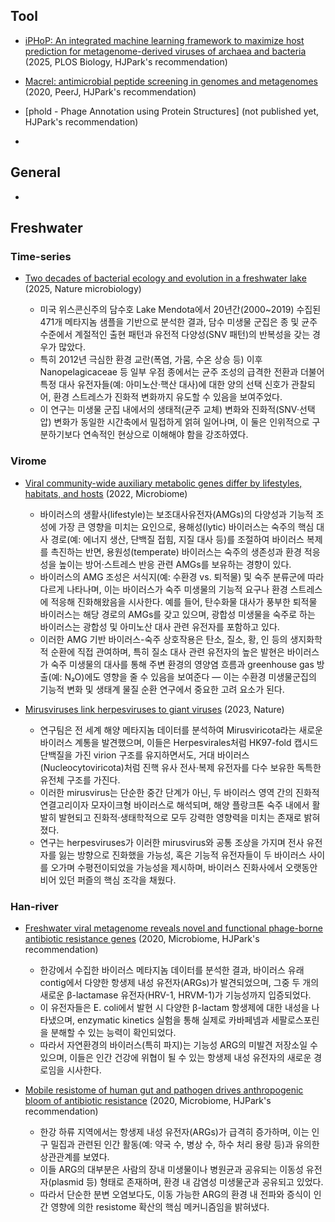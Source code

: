 ## Tool

- [iPHoP: An integrated machine learning framework to maximize host prediction for metagenome-derived viruses of archaea and bacteria](https://journals.plos.org/plosbiology/article?id=10.1371/journal.pbio.3002083) (2025, PLOS Biology, HJPark's recommendation)

- [Macrel: antimicrobial peptide screening in genomes and metagenomes](https://peerj.com/articles/10555/) (2020, PeerJ, HJPark's recommendation)

- [phold - Phage Annotation using Protein Structures] (not published yet, HJPark's recommendation)

- 

## General

-

## Freshwater

### Time-series

- [Two decades of bacterial ecology and evolution in a freshwater lake](https://www.nature.com/articles/s41564-024-01888-3) (2025, Nature microbiology)

    - 미국 위스콘신주의 담수호 Lake Mendota에서 20년간(2000~2019) 수집된 471개 메타지놈 샘플을 기반으로 분석한 결과, 담수 미생물 군집은 종 및 균주 수준에서 계절적인 출현 패턴과 유전적 다양성(SNV 패턴)의 반복성을 갖는 경우가 많았다.
    - 특히 2012년 극심한 환경 교란(폭염, 가뭄, 수온 상승 등) 이후 Nanopelagicaceae 등 일부 우점 종에서는 균주 조성의 급격한 전환과 더불어 특정 대사 유전자들(예: 아미노산·핵산 대사)에 대한 양의 선택 신호가 관찰되어, 환경 스트레스가 진화적 변화까지 유도할 수 있음을 보여주었다.
    - 이 연구는 미생물 군집 내에서의 생태적(균주 교체) 변화와 진화적(SNV·선택압) 변화가 동일한 시간축에서 밀접하게 얽혀 일어나며, 이 둘은 인위적으로 구분하기보다 연속적인 현상으로 이해해야 함을 강조하였다.


### Virome

- [Viral community-wide auxiliary metabolic genes differ by lifestyles, habitats, and hosts](https://microbiomejournal.biomedcentral.com/articles/10.1186/s40168-022-01384-y) (2022, Microbiome)

    - 바이러스의 생활사(lifestyle)는 보조대사유전자(AMGs)의 다양성과 기능적 조성에 가장 큰 영향을 미치는 요인으로, 용해성(lytic) 바이러스는 숙주의 핵심 대사 경로(예: 에너지 생산, 단백질 접힘, 지질 대사 등)를 조절하여 바이러스 복제를 촉진하는 반면, 용원성(temperate) 바이러스는 숙주의 생존성과 환경 적응성을 높이는 방어·스트레스 반응 관련 AMGs를 보유하는 경향이 있다.
    - 바이러스의 AMG 조성은 서식지(예: 수환경 vs. 퇴적물) 및 숙주 분류군에 따라 다르게 나타나며, 이는 바이러스가 숙주 미생물의 기능적 요구나 환경 스트레스에 적응해 진화해왔음을 시사한다. 예를 들어, 탄수화물 대사가 풍부한 퇴적물 바이러스는 해당 경로의 AMGs를 갖고 있으며, 광합성 미생물을 숙주로 하는 바이러스는 광합성 및 아미노산 대사 관련 유전자를 포함하고 있다.
    - 이러한 AMG 기반 바이러스-숙주 상호작용은 탄소, 질소, 황, 인 등의 생지화학적 순환에 직접 관여하며, 특히 질소 대사 관련 유전자의 높은 발현은 바이러스가 숙주 미생물의 대사를 통해 주변 환경의 영양염 흐름과 greenhouse gas 방출(예: N₂O)에도 영향을 줄 수 있음을 보여준다 — 이는 수환경 미생물군집의 기능적 변화 및 생태계 물질 순환 연구에서 중요한 고려 요소가 된다.

- [Mirusviruses link herpesviruses to giant viruses](https://www.nature.com/articles/s41586-023-05962-4#Abs1) (2023, Nature)

    - 연구팀은 전 세계 해양 메타지놈 데이터를 분석하여 Mirusviricota라는 새로운 바이러스 계통을 발견했으며, 이들은 Herpesvirales처럼 HK97-fold 캡시드 단백질을 가진 virion 구조를 유지하면서도, 거대 바이러스(Nucleocytoviricota)처럼 진핵 유사 전사·복제 유전자를 다수 보유한 독특한 유전체 구조를 가진다.
    - 이러한 mirusvirus는 단순한 중간 단계가 아닌, 두 바이러스 영역 간의 진화적 연결고리이자 모자이크형 바이러스로 해석되며, 해양 플랑크톤 숙주 내에서 활발히 발현되고 진화적·생태학적으로 모두 강력한 영향력을 미치는 존재로 밝혀졌다.
    - 연구는 herpesviruses가 이러한 mirusvirus와 공통 조상을 가지며 전사 유전자를 잃는 방향으로 진화했을 가능성, 혹은 기능적 유전자들이 두 바이러스 사이를 오가며 수평전이되었을 가능성을 제시하며, 바이러스 진화사에서 오랫동안 비어 있던 퍼즐의 핵심 조각을 채웠다.

### Han-river

- [Freshwater viral metagenome reveals novel and functional phage-borne antibiotic resistance genes](https://microbiomejournal.biomedcentral.com/articles/10.1186/s40168-020-00863-4) (2020, Microbiome, HJPark's recommendation)
   
    -  한강에서 수집한 바이러스 메타지놈 데이터를 분석한 결과, 바이러스 유래 contig에서 다양한 항생제 내성 유전자(ARGs)가 발견되었으며, 그중 두 개의 새로운 β-lactamase 유전자(HRV-1, HRVM-1)가 기능성까지 입증되었다.
    -  이 유전자들은 E. coli에서 발현 시 다양한 β-lactam 항생제에 대한 내성을 나타냈으며, enzymatic kinetics 실험을 통해 실제로 카바페넴과 세팔로스포린을 분해할 수 있는 능력이 확인되었다.
    -  따라서 자연환경의 바이러스(특히 파지)는 기능성 ARG의 미발견 저장소일 수 있으며, 이들은 인간 건강에 위협이 될 수 있는 항생제 내성 유전자의 새로운 경로임을 시사한다.

- [Mobile resistome of human gut and pathogen drives anthropogenic bloom of antibiotic resistance](https://microbiomejournal.biomedcentral.com/articles/10.1186/s40168-019-0774-7) (2020, Microbiome, HJPark's recommendation)
   
    - 한강 하류 지역에서는 항생제 내성 유전자(ARGs)가 급격히 증가하며, 이는 인구 밀집과 관련된 인간 활동(예: 약국 수, 병상 수, 하수 처리 용량 등)과 유의한 상관관계를 보였다.
    - 이들 ARG의 대부분은 사람의 장내 미생물이나 병원균과 공유되는 이동성 유전자(plasmid 등) 형태로 존재하며, 환경 내 감염성 미생물군과 공유되고 있었다.
    - 따라서 단순한 분변 오염보다도, 이동 가능한 ARG의 환경 내 전파와 증식이 인간 영향에 의한 resistome 확산의 핵심 메커니즘임을 밝혀냈다.
